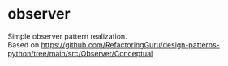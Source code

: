 # observer
Simple observer pattern realization.  
Based on https://github.com/RefactoringGuru/design-patterns-python/tree/main/src/Observer/Conceptual
